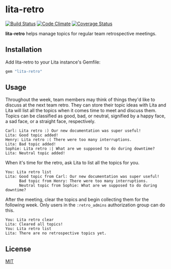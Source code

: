 # lita-retro

[![Build Status](https://travis-ci.org/jimmycuadra/lita-retro.png?branch=master)](https://travis-ci.org/jimmycuadra/lita-retro)
[![Code Climate](https://codeclimate.com/github/jimmycuadra/lita-retro.png)](https://codeclimate.com/github/jimmycuadra/lita-retro)
[![Coverage Status](https://coveralls.io/repos/jimmycuadra/lita-retro/badge.png)](https://coveralls.io/r/jimmycuadra/lita-retro)

**lita-retro** helps manage topics for regular team retrospective meetings.

## Installation

Add lita-retro to your Lita instance's Gemfile:

``` ruby
gem "lita-retro"
```

## Usage

Throughout the week, team members may think of things they'd like to discuss at the next team retro. They can store their topic ideas with Lita and Lita will list all the topics when it comes time to meet and discuss them. Topics can be classified as good, bad, or neutral, signified by a happy face, a sad face, or a straight face, respectively.

```
Carl: Lita retro :) Our new documentation was super useful!
Lita: Good topic added!
Henry: Lita retro :( There were too many interruptions.
Lita: Bad topic added!
Sophie: Lita retro :| What are we supposed to do during downtime?
Lita: Neutral topic added!
```

When it's time for the retro, ask Lita to list all the topics for you.

```
You: Lita retro list
Lita: Good topic from Carl: Our new documentation was super useful!
      Bad topic from Henry: There were too many interruptions.
      Neutral topic from Sophie: What are we supposed to do during downtime?
```

After the meeting, clear the topics and begin collecting them for the following week. Only users in the `:retro_admins` authorization group can do this.

```
You: Lita retro clear
Lita: Cleared all topics!
You: Lita retro list
Lita: There are no retrospective topics yet.
```

## License

[MIT](http://opensource.org/licenses/MIT)
